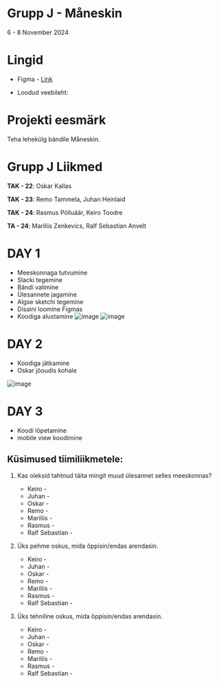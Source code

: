 # Grupp J - Måneskin
6  - 8 November 2024
# Lingid
* Figma - [Link](https://www.figma.com/design/nTpcvD8kkP8YWahdq5S2g3/Maneskin-projekt?node-id=0-1&node-type=canvas&t=NFPyMzPo9kbTipr7-0)
  
* Loodud veebileht:

# Projekti eesmärk
Teha lehekülg bändile Måneskin.

# Grupp J Liikmed
**TAK - 22**: Oskar Kallas

**TAK - 23**: Remo Tammela, Juhan Heinlaid

**TAK - 24**: Rasmus Põlluäär, Keiro Toodre

**TA - 24**:  Mariliis Zenkevics, Ralf Sebastian Anvelt

# DAY 1

* Meeskonnaga tutvumine
* Slacki tegemine
* Bändi valimine
* Ülesannete jagamine
* Algse sketchi tegemine
* Disaini loomine Figmas
* Koodiga alustamine
![image](https://github.com/user-attachments/assets/d03e8957-0b5d-418a-9d9f-0155f48260cf)
![image](https://github.com/user-attachments/assets/354b7e24-6f21-435c-9ded-2edf64ec1cde)

# DAY 2

* Koodiga jätkamine
* Oskar jõoudis kohale

![image](https://github.com/user-attachments/assets/6ad532ed-8647-4472-9165-b8f9fa3b70c8)

# DAY 3

* Koodi lõpetamine
* mobile view koodimine


## Küsimused tiimiliikmetele:
1. Kas oleksid tahtnud täita mingit muud ülesannet selles meeskonnas?
   * Keiro - 
   * Juhan - 
   * Oskar - 
   * Remo - 
   * Mariliis - 
   * Rasmus -
   * Ralf Sebastian -

2. Üks pehme oskus, mida õppisin/endas arendasin.
   * Keiro - 
   * Juhan - 
   * Oskar - 
   * Remo - 
   * Mariliis - 
   * Rasmus -
   * Ralf Sebastian -
3. Üks tehniline oskus, mida õppisin/endas arendasin.
   * Keiro - 
   * Juhan - 
   * Oskar - 
   * Remo - 
   * Mariliis - 
   * Rasmus -
   * Ralf Sebastian - 




